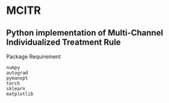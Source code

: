 # MCITR

## Python implementation of Multi-Channel Individualized Treatment Rule

Package Requirement

```
numpy 
autograd
pymanopt
torch
sklearn
matplotlib
```